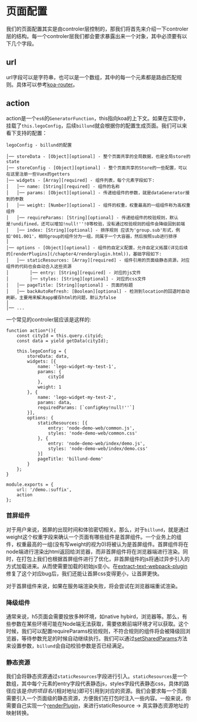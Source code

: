 # 页面配置

我们的页面配置其实是由controler层控制的，那我们将首先来介绍一下controler层的结构。每一个controler层我们都会要求暴露出来一个对象，其中必须要有以下几个字段。

## url

url字段可以是字符串，也可以是一个数组，其中的每一个元素都是路由匹配规则。具体可以参考[koa-router](https://github.com/alexmingoia/koa-router)。

## action

action是一个`es6`的`GeneratorFunction`，this指向koa的上下文。如果在实现中，挂载了`this.legoConfig`，后续`billund`就会根据你的配置生成页面。我们可以来看下支持的配置：

```
legoConfig - billund的配置

│── storeData - [Object][optional] - 整个页面共享的全局数据，也是全局store的state
│── storeConfig - [Object][optional] - 整个页面共享的Store的一些配置，可以在这里注册一些Vuex的getters
│── widgets - [Array][required] - 组件列表，每个元素字段如下:
│   │── name: [String][required] - 组件的名称
│   │── params: [Object][optional] - 传递给组件的参数，就是dataGenerator接到的参数
│   │── weight: [Number][optional] - 组件的权重，权重最高的一组组件称为高权重组件
│   │── requireParams: [String][optional] - 传递给组件的校验规则，默认是!undifined，还可以增加!null!''!0等校验，没有通过校验规则的组件会降级回到前端
│   │── index: [String][optional] - 排序规则 应该为'group.sub'形式，例如'001.001'，相同group的组件分为一组，同属于一个大容器，然后按照sub进行排序
│
│── options - [Object][optional] - 组件的自定义配置，允许自定义拓展(详见后续的[renderPlugins](/chapter4/renderplugin.html))，基础字段如下:
│   │── staticResources: [Array][required] - 组件引用的页面级静态资源，对应组件的代码也会自动合入这些资源
│   	 │── entry: [String][required] - 对应的js文件
│   	 │── styles: [String][optional] - 对应的css文件
│   │── pageTitle: [String][optional] - 页面的标题
│   │── backAutoRefresh: [Boolean][optional] - 检测到location的回退时自动刷新，主要用来解决app缓存html的问题，默认为false
│   
│── ...
```

一个常见的controler层应该是这样的:

```
function action*(){
	const cityId = this.query.cityid;
	const data = yield getData(cityId);

	this.legoConfig = {
		storeData: data,
		widgets: [{
			name: 'lego-widget-my-test-1',
			params: {
				cityId
			},
			weight: 1
		}, {
			name: 'lego-widget-my-test-2',
			params: data,
			requiredParams: [`configKey!null!''`]
		}],
		options: {
			staticResources: [{
                entry: 'node-demo-web/common.js',
                styles: 'node-demo-web/common.css'
            }, {
                entry: 'node-demo-web/index/demo.js',
                styles: 'node-demo-web/index/demo.css'
            }]
            pageTitle: 'billund-demo'
		}
	};
}

module.exports = {
	url: '/demo.:suffix',
	action	
};
```

### 首屏组件

对于用户来说，首屏的出现时间和体验密切相关。那么，对于`billund`，就是通过weight这个权重字段来确认一个页面有哪些组件是首屏组件。一个业务上的组件，权重最高的一组(没有写weight的视为0)将被认为是首屏组件。首屏组件将在node端进行渲染出html返回给浏览器，而非首屏组件将在浏览器端进行渲染。同时，在打包上我们也根据首屏组件进行了优化，非首屏组件的js将通过异步引入的方式加载进来。从而使需要加载的初始js变小。在[extract-text-webpack-plugin](https://github.com/webpack-contrib/extract-text-webpack-plugin/issues/455)修复了这个对应bug后，我们还能让首屏css变得更小，让首屏更快。

对于首屏组件来说，如果在服务端渲染失败，将会尝试在浏览器端重试渲染。

### 降级组件

通常来说，h5页面会需要投放多种环境，如native hybird，浏览器等。那么，有些参数在某些环境可能在Node端无法获取，需要依赖前端环境才可以获取。这个时候，我们可以配置requireParams校验规则，不符合规则的组件将会被降级回浏览器，等待参数充足的时候自动继续执行。我们可以通过[setSharedParams](/chapter3/browser-api.html#billundsetsharedparams)方法来设置参数，`billund`会自动校验参数是否已经满足。

### 静态资源

我们会将静态资源通过`staticResources`字段进行引入。`staticResources`是一个数组，其中每个元素的entry字段代表静态js，styles字段代表静态css，具体的路径应该是${你的项目名}/${相对地址}即可引用到对应的资源。我们会要求每一个页面需要引入一个页面级的静态资源，方便我们在打包时注入一些内容。一般来说，你需要自己实现一个[renderPlugin](/chapter4/renderplugin.html)，来进行staticResource -> 真实静态资源地址的映射转换。


